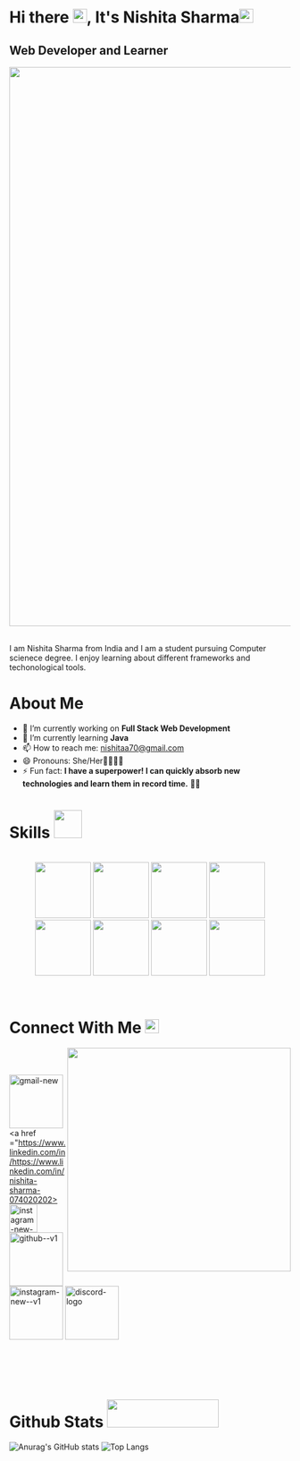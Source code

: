 
# Hi there <img src="https://raw.githubusercontent.com/Tarikul-Islam-Anik/Animated-Fluent-Emojis/master/Emojis/Hand%20gestures/Waving%20Hand.png" alt="Waving Hand" width="25" height="25" />, It's Nishita Sharma<img src="https://raw.githubusercontent.com/Tarikul-Islam-Anik/Animated-Fluent-Emojis/master/Emojis/Smilies/Beaming%20Face%20with%20Smiling%20Eyes.png" alt="Beaming Face with Smiling Eyes" width="25" height="25" />

## Web Developer and Learner 
<img src="https://github.com/Anmol-Baranwal/Cool-GIFs-For-GitHub/assets/74038190/80728820-e06b-4f96-9c9e-9df46f0cc0a5" width="1000" align ="center">
<br><br>

I am Nishita Sharma from India and I am a student pursuing Computer scienece degree. I enjoy learning about different frameworks and techonological tools.

# About Me

- 🔭 I’m currently working on <b>Full Stack Web Development </b>
- 🌱 I’m currently learning <b> Java </b>
- 📫 How to reach me: nishitaa70@gmail.com 
- 😄 Pronouns: She/Her👩‍💻🙋‍♀️ 
- ⚡ Fun fact: <b>I have a superpower! I can quickly absorb new technologies and learn them in record time.</b> 🚀✨

# Skills <img src="https://user-images.githubusercontent.com/74038190/212284087-bbe7e430-757e-4901-90bf-4cd2ce3e1852.gif" width="50">
<br>
<div align="center">
<img src="https://github.com/Anmol-Baranwal/Cool-GIFs-For-GitHub/assets/74038190/29fd6286-4e7b-4d6c-818f-c4765d5e39a9" width="100">
<img src="https://github.com/Anmol-Baranwal/Cool-GIFs-For-GitHub/assets/74038190/67f477ed-6624-42da-99f0-1a7b1a16eecb" width="100">
<img src="https://user-images.githubusercontent.com/74038190/212257465-7ce8d493-cac5-494e-982a-5a9deb852c4b.gif" width="100">
<img src="https://user-images.githubusercontent.com/74038190/212257454-16e3712e-945a-4ca2-b238-408ad0bf87e6.gif" width="100">
<img src="https://user-images.githubusercontent.com/74038190/212257468-1e9a91f1-b626-4baa-b15d-5c385dfa7ed2.gif" width="100">
<img src="https://user-images.githubusercontent.com/74038190/212280805-9bcb336b-8c55-46a8-abf8-ff286ab55472.gif" width="100">
<img src="https://user-images.githubusercontent.com/74038190/212281775-b468df30-4edc-4bf8-a4ee-f52e1aaddc86.gif" width="100">

  
<img src="https://github.com/Anmol-Baranwal/Cool-GIFs-For-GitHub/assets/74038190/e0d299f2-767c-4c21-bd49-90f2a19f1a78" width="100">
</div>
<br><br>    


# Connect With Me <img src="https://raw.githubusercontent.com/Tarikul-Islam-Anik/Animated-Fluent-Emojis/master/Emojis/Objects/Link.png" alt="Link" width="25" height="25" />

 <img src="https://user-images.githubusercontent.com/74038190/221352975-94759904-aa4c-4032-a8ab-b546efb9c478.gif" width="400" align = "right">
<br><br>

<a href="nishitaa70@gmail.com"> <img width="96" height="96" src="https://img.icons8.com/color/96/gmail-new.png" alt="gmail-new"/></a>
<a href ="https://www.linkedin.com/in/https://www.linkedin.com/in/nishita-sharma-074020202> <img width="50" height="50" src="https://img.icons8.com/color/96/instagram-new--v1.png" alt="instagram-new--v1"/></a>
<a href = "https://github.com/https://github.com/Nishitaa70"><img width="96" height="96" src="https://img.icons8.com/color/96/github--v1.png" alt="github--v1"/></a> 
<a href = "https://www.instagram.com/nishitaa70/"><img width="96" height="96" src="https://img.icons8.com/color/96/instagram-new--v1.png" alt="instagram-new--v1"/></a>
<a href = "https://discord.com/channels/@me "><img width="96" height="96" src="https://img.icons8.com/color/96/discord-logo.png" alt="discord-logo"/> </a>


 <br><br><br>
 
# Github Stats <img src="https://www.flaticon.com/free-animated-icon/bar-chart_7211806" width="200" height ="50">
 ![Anurag's GitHub stats](https://github-readme-stats.vercel.app/api/?username=Nishitaa70&show_icons=true&hide_border=true&theme=vision-friendly-dark&bg_color=00000000) ![Top Langs](https://github-readme-stats.vercel.app/api/top-langs/?username=Nishitaa70&hide_border=true&layout=normal&theme=vision-friendly-dark&bg_color=00000000)
